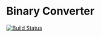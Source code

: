 # Binary Converter

[![Build Status](https://github.com/Ruben9922/binary-converter/actions/workflows/build-deploy.yml/badge.svg)](https://github.com/Ruben9922/binary-converter/actions)
